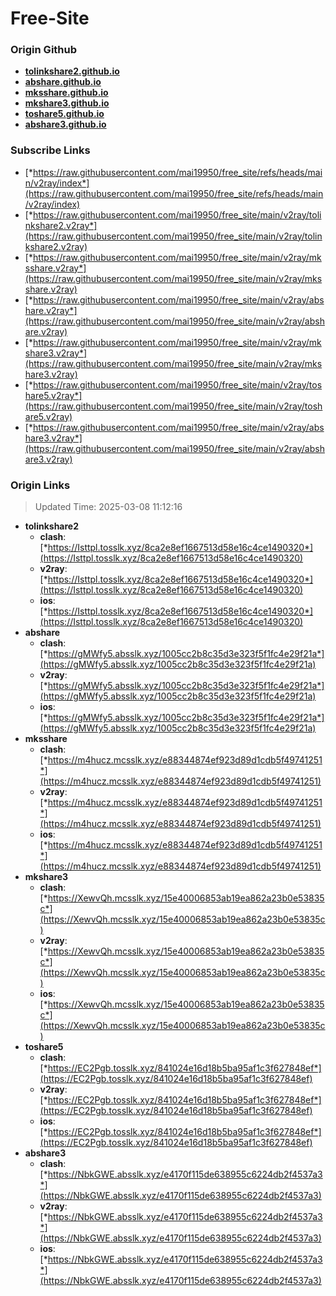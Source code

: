 # Free-Site

### Origin Github

- [**tolinkshare2.github.io**](https://github.com/tolinkshare2/tolinkshare2.github.io)
- [**abshare.github.io**](https://github.com/abshare/abshare.github.io)
- [**mksshare.github.io**](https://github.com/mksshare/mksshare.github.io)
- [**mkshare3.github.io**](https://github.com/mkshare3/mkshare3.github.io)
- [**toshare5.github.io**](https://github.com/toshare5/toshare5.github.io)
- [**abshare3.github.io**](https://github.com/abshare3/abshare3.github.io)

### Subscribe Links

- [*https://raw.githubusercontent.com/mai19950/free_site/refs/heads/main/v2ray/index*](https://raw.githubusercontent.com/mai19950/free_site/refs/heads/main/v2ray/index)
- [*https://raw.githubusercontent.com/mai19950/free_site/main/v2ray/tolinkshare2.v2ray*](https://raw.githubusercontent.com/mai19950/free_site/main/v2ray/tolinkshare2.v2ray)
- [*https://raw.githubusercontent.com/mai19950/free_site/main/v2ray/mksshare.v2ray*](https://raw.githubusercontent.com/mai19950/free_site/main/v2ray/mksshare.v2ray)
- [*https://raw.githubusercontent.com/mai19950/free_site/main/v2ray/abshare.v2ray*](https://raw.githubusercontent.com/mai19950/free_site/main/v2ray/abshare.v2ray)
- [*https://raw.githubusercontent.com/mai19950/free_site/main/v2ray/mkshare3.v2ray*](https://raw.githubusercontent.com/mai19950/free_site/main/v2ray/mkshare3.v2ray)
- [*https://raw.githubusercontent.com/mai19950/free_site/main/v2ray/toshare5.v2ray*](https://raw.githubusercontent.com/mai19950/free_site/main/v2ray/toshare5.v2ray)
- [*https://raw.githubusercontent.com/mai19950/free_site/main/v2ray/abshare3.v2ray*](https://raw.githubusercontent.com/mai19950/free_site/main/v2ray/abshare3.v2ray)

### Origin Links

> Updated Time: 2025-03-08 11:12:16

- **tolinkshare2**
  - **clash**: [*https://Isttpl.tosslk.xyz/8ca2e8ef1667513d58e16c4ce1490320*](https://Isttpl.tosslk.xyz/8ca2e8ef1667513d58e16c4ce1490320)
  - **v2ray**: [*https://Isttpl.tosslk.xyz/8ca2e8ef1667513d58e16c4ce1490320*](https://Isttpl.tosslk.xyz/8ca2e8ef1667513d58e16c4ce1490320)
  - **ios**: [*https://Isttpl.tosslk.xyz/8ca2e8ef1667513d58e16c4ce1490320*](https://Isttpl.tosslk.xyz/8ca2e8ef1667513d58e16c4ce1490320)
- **abshare**
  - **clash**: [*https://gMWfy5.absslk.xyz/1005cc2b8c35d3e323f5f1fc4e29f21a*](https://gMWfy5.absslk.xyz/1005cc2b8c35d3e323f5f1fc4e29f21a)
  - **v2ray**: [*https://gMWfy5.absslk.xyz/1005cc2b8c35d3e323f5f1fc4e29f21a*](https://gMWfy5.absslk.xyz/1005cc2b8c35d3e323f5f1fc4e29f21a)
  - **ios**: [*https://gMWfy5.absslk.xyz/1005cc2b8c35d3e323f5f1fc4e29f21a*](https://gMWfy5.absslk.xyz/1005cc2b8c35d3e323f5f1fc4e29f21a)
- **mksshare**
  - **clash**: [*https://m4hucz.mcsslk.xyz/e88344874ef923d89d1cdb5f49741251*](https://m4hucz.mcsslk.xyz/e88344874ef923d89d1cdb5f49741251)
  - **v2ray**: [*https://m4hucz.mcsslk.xyz/e88344874ef923d89d1cdb5f49741251*](https://m4hucz.mcsslk.xyz/e88344874ef923d89d1cdb5f49741251)
  - **ios**: [*https://m4hucz.mcsslk.xyz/e88344874ef923d89d1cdb5f49741251*](https://m4hucz.mcsslk.xyz/e88344874ef923d89d1cdb5f49741251)
- **mkshare3**
  - **clash**: [*https://XewvQh.mcsslk.xyz/15e40006853ab19ea862a23b0e53835c*](https://XewvQh.mcsslk.xyz/15e40006853ab19ea862a23b0e53835c)
  - **v2ray**: [*https://XewvQh.mcsslk.xyz/15e40006853ab19ea862a23b0e53835c*](https://XewvQh.mcsslk.xyz/15e40006853ab19ea862a23b0e53835c)
  - **ios**: [*https://XewvQh.mcsslk.xyz/15e40006853ab19ea862a23b0e53835c*](https://XewvQh.mcsslk.xyz/15e40006853ab19ea862a23b0e53835c)
- **toshare5**
  - **clash**: [*https://EC2Pgb.tosslk.xyz/841024e16d18b5ba95af1c3f627848ef*](https://EC2Pgb.tosslk.xyz/841024e16d18b5ba95af1c3f627848ef)
  - **v2ray**: [*https://EC2Pgb.tosslk.xyz/841024e16d18b5ba95af1c3f627848ef*](https://EC2Pgb.tosslk.xyz/841024e16d18b5ba95af1c3f627848ef)
  - **ios**: [*https://EC2Pgb.tosslk.xyz/841024e16d18b5ba95af1c3f627848ef*](https://EC2Pgb.tosslk.xyz/841024e16d18b5ba95af1c3f627848ef)
- **abshare3**
  - **clash**: [*https://NbkGWE.absslk.xyz/e4170f115de638955c6224db2f4537a3*](https://NbkGWE.absslk.xyz/e4170f115de638955c6224db2f4537a3)
  - **v2ray**: [*https://NbkGWE.absslk.xyz/e4170f115de638955c6224db2f4537a3*](https://NbkGWE.absslk.xyz/e4170f115de638955c6224db2f4537a3)
  - **ios**: [*https://NbkGWE.absslk.xyz/e4170f115de638955c6224db2f4537a3*](https://NbkGWE.absslk.xyz/e4170f115de638955c6224db2f4537a3)

